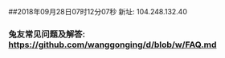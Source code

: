 ##2018年09月28日07时12分07秒 新址: 104.248.132.40
### 兔友常见问题及解答: https://github.com/wanggonging/d/blob/w/FAQ.md
